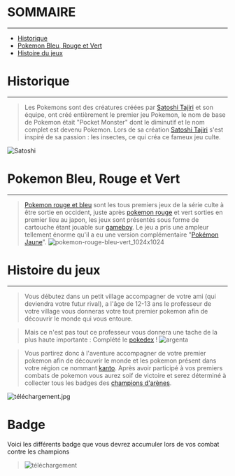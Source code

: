 # SOMMAIRE

---

- [Historique](https://www.notion.so/WikiPokedia-1fd6c6a29b7d4dab98b3af26a4379f48)
- [Pokemon Bleu, Rouge et Vert](https://www.notion.so/WikiPokedia-1fd6c6a29b7d4dab98b3af26a4379f48)
- [Histoire du jeux](https://www.notion.so/WikiPokedia-1fd6c6a29b7d4dab98b3af26a4379f48)

# Historique


---

> Les Pokemons sont des créatures créées par [Satoshi Tajiri](https://fr.wikipedia.org/wiki/Satoshi_Tajiri) et son équipe, ont créé entièrement le premier jeu Pokemon, le nom de base de Pokemon était "Pocket Monster" dont le diminutif et le nom complet est devenu Pokemon. Lors de sa création [Satoshi Tajiri](https://fr.wikipedia.org/wiki/Satoshi_Tajiri) s'est inspiré de sa passion : les insectes, ce qui créa ce fameux jeu culte.

> 
![Satoshi](https://user-images.githubusercontent.com/91524920/137508594-8d1eacc2-e5c3-4288-96fe-16d42deec4a7.jpg)

# Pokemon Bleu, Rouge et Vert

---

> [Pokemon rouge et bleu](https://fr.wikipedia.org/wiki/Pokémon_Rouge_et_Bleu) sont les tous premiers jeux de la série culte à être sortie en occident, juste après [pokemon rouge](https://fr.wikipedia.org/wiki/Pok%C3%A9mon_Rouge_et_Bleu) et vert sorties en premier lieu au japon, les jeux sont présentés sous forme de cartouche étant jouable sur [gameboy](https://fr.wikipedia.org/wiki/Game_Boy). Le jeu a pris une ampleur tellement énorme qu'il a eu une version complémentaire "[Pokémon Jaune](https://fr.wikipedia.org/wiki/Pok%C3%A9mon_Jaune)".
> ![pokemon-rouge-bleu-vert_1024x1024](https://user-images.githubusercontent.com/91524920/137509812-1b0f98b0-b20f-4bb0-926e-b2104af2ce44.jpg)

# Histoire du jeux


---

> Vous débutez dans un petit village accompagner de votre ami (qui deviendra votre futur rival), a l'âge de 12-13 ans le professeur de votre village vous donneras votre tout premier pokemon afin de découvrir le monde qui vous entoure.

> Mais ce n'est pas tout ce professeur vous donnera une tache de la plus haute importante : Complété le [pokedex](https://fr.wikipedia.org/wiki/Pok%C3%A9dex) !
>![argenta](https://user-images.githubusercontent.com/91524920/137509017-5529be36-5a92-4ac8-9521-9d97e9cbfb56.png) 

> Vous partirez donc à l'aventure accompagner de votre premier pokemon afin de découvrir le monde et les pokemon présent dans votre région ce nommant [kanto](https://pokemon.fandom.com/wiki/Kanto). Après avoir participé à vos premiers combats de pokemon vous aurez soif de victoire et serez déterminé à collecter tous les badges des [champions d'arènes](https://www.pokepedia.fr/Champion_d%27Ar%C3%A8ne).
> 

![téléchargement.jpg](https://s3-us-west-2.amazonaws.com/secure.notion-static.com/3f5b2b3b-4995-4035-bfb3-4f39fee0cb13/tlchargement.jpg)

# Badge

Voici les différents badge que vous devrez accumuler lors de vos combat contre les champions

>![téléchargement](https://user-images.githubusercontent.com/91524920/137510185-f6aa1642-bcd8-4dda-89c1-da6ba236be60.jpg)


